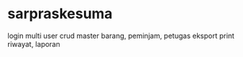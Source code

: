 # sarpraskesuma
login multi user
crud master barang, peminjam, petugas
eksport print
riwayat, laporan 
